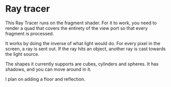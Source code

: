 # Ray tracer

This Ray Tracer runs on the fragment shader. For it to work, you need to render a quad that covers the entirety of the view port so that every fragment is processed.

It works by doing the inverse of what light would do.
For every pixel in the screen, a ray is sent out. If the ray hits an object, another ray is cast towards the light source.

The shapes it currently supports are cubes, cylinders and spheres.
It has shadows, and you can move around in it.

I plan on adding a floor and reflection.
